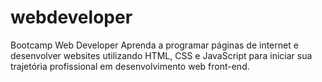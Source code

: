 # webdeveloper
Bootcamp Web Developer
Aprenda a programar páginas de internet e desenvolver websites utilizando HTML, CSS e JavaScript para iniciar sua trajetória profissional em desenvolvimento web front-end.
